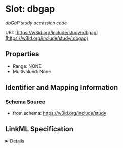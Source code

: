 # Slot: dbgap
_dbGaP study accession code_


URI: [https://w3id.org/include/study/:dbgap](https://w3id.org/include/study/:dbgap)



<!-- no inheritance hierarchy -->




## Properties

* Range: NONE
* Multivalued: None







## Identifier and Mapping Information







### Schema Source


* from schema: https://w3id.org/include/study




## LinkML Specification

<details>
```yaml
name: dbgap
definition_uri: include:dbgap
description: dbGaP study accession code
from_schema: https://w3id.org/include/study
rank: 1000
alias: dbgap
domain_of:
- Study
- Study

```
</details>
